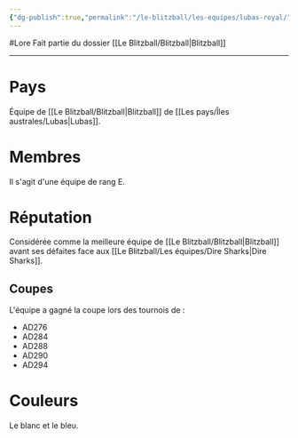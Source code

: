 ```yaml
---
{"dg-publish":true,"permalink":"/le-blitzball/les-equipes/lubas-royal/"}
---
```


#Lore 
Fait partie du dossier [[Le Blitzball/Blitzball\|Blitzball]]

-------

# Pays
Équipe de [[Le Blitzball/Blitzball\|Blitzball]] de [[Les pays/Îles australes/Lubas\|Lubas]].
# Membres
Il s'agit d'une équipe de rang E.
# Réputation
Considérée comme la meilleure équipe de [[Le Blitzball/Blitzball\|Blitzball]] avant ses défaites face aux [[Le Blitzball/Les équipes/Dire Sharks\|Dire Sharks]].
## Coupes
L'équipe a gagné la coupe lors des tournois de :
- AD276
- AD284
- AD288
- AD290
- AD294
# Couleurs
Le blanc et le bleu.